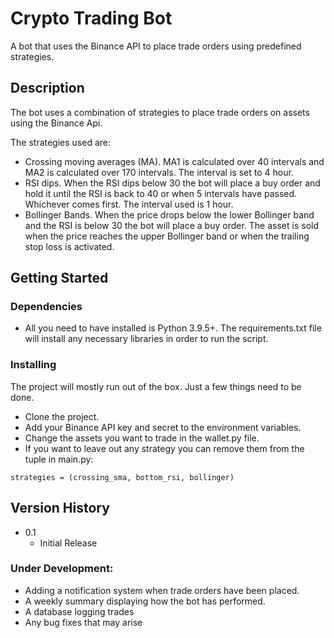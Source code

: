 # Crypto Trading Bot

A bot that uses the Binance API to place trade orders using predefined strategies.

## Description

The bot uses a combination of strategies to place trade orders on assets using the Binance Api.

The strategies used are:
* Crossing moving averages (MA). MA1 is calculated over 40 intervals and MA2 is calculated over 170 intervals. 
  The interval is set to 4 hour.
* RSI dips. When the RSI dips below 30 the bot will place a buy order and hold it until the RSI is back to 40 
  or when 5 intervals have passed. Whichever comes first. The interval used is 1 hour.
* Bollinger Bands. When the price drops below the lower Bollinger band and the RSI is below 30 the bot will place a buy order.
  The asset is sold when the price reaches the upper Bollinger band or when the trailing stop loss is activated. 

## Getting Started

### Dependencies

* All you need to have installed is Python 3.9.5+. The requirements.txt file will install any necessary libraries in order to run the script.

### Installing

The project will mostly run out of the box. Just a few things need to be done.

* Clone the project.
* Add your Binance API key and secret to the environment variables.
* Change the assets you want to trade in the wallet.py file.
* If you want to leave out any strategy you can remove them from the tuple in main.py:
```
strategies = (crossing_sma, bottom_rsi, bollinger)
```

## Version History

* 0.1
    * Initial Release
  
### Under Development:

* Adding a notification system when trade orders have been placed.
* A weekly summary displaying how the bot has performed.
* A database logging trades
* Any bug fixes that may arise
